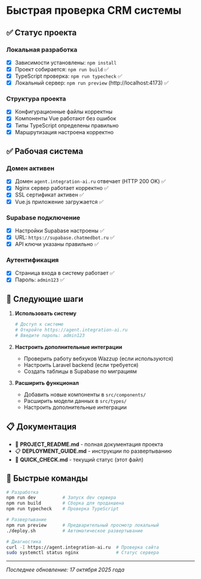 # Быстрая проверка CRM системы

## ✅ Статус проекта

### Локальная разработка
- [x] Зависимости установлены: `npm install`
- [x] Проект собирается: `npm run build` ✅
- [x] TypeScript проверка: `npm run typecheck` ✅
- [x] Локальный сервер: `npm run preview` (http://localhost:4173) ✅

### Структура проекта
- [x] Конфигурационные файлы корректны
- [x] Компоненты Vue работают без ошибок
- [x] Типы TypeScript определены правильно
- [x] Маршрутизация настроена корректно

## ✅ Рабочая система

### Домен активен
- [x] Домен `agent.integration-ai.ru` отвечает (HTTP 200 OK) ✅
- [x] Nginx сервер работает корректно ✅
- [x] SSL сертификат активен ✅
- [x] Vue.js приложение загружается ✅

### Supabase подключение
- [x] Настройки Supabase настроены ✅
- [x] URL: `https://supabase.chatmedbot.ru` ✅
- [x] API ключи указаны правильно ✅

### Аутентификация
- [x] Страница входа в систему работает ✅
- [x] Пароль: `admin123` ✅

## 🚀 Следующие шаги

1. **Использовать систему**
   ```bash
   # Доступ к системе
   # Откройте https://agent.integration-ai.ru
   # Введите пароль: admin123
   ```

2. **Настроить дополнительные интеграции**
   - Проверить работу вебхуков Wazzup (если используются)
   - Настроить Laravel backend (если требуется)
   - Создать таблицы в Supabase по миграциям

3. **Расширить функционал**
   - Добавить новые компоненты в `src/components/`
   - Расширить модели данных в `src/types/`
   - Настроить дополнительные интеграции

## 📋 Документация

- 📖 **PROJECT_README.md** - полная документация проекта
- 📋 **DEPLOYMENT_GUIDE.md** - инструкции по развертыванию
- 🔧 **QUICK_CHECK.md** - текущий статус (этот файл)

## 🔧 Быстрые команды

```bash
# Разработка
npm run dev          # Запуск dev сервера
npm run build        # Сборка для продакшена
npm run typecheck    # Проверка TypeScript

# Развертывание
npm run preview      # Предварительный просмотр локальный
./deploy.sh          # Автоматическое развертывание

# Диагностика
curl -I https://agent.integration-ai.ru  # Проверка сайта
sudo systemctl status nginx              # Статус сервера
```

---

*Последнее обновление: 17 октября 2025 года*